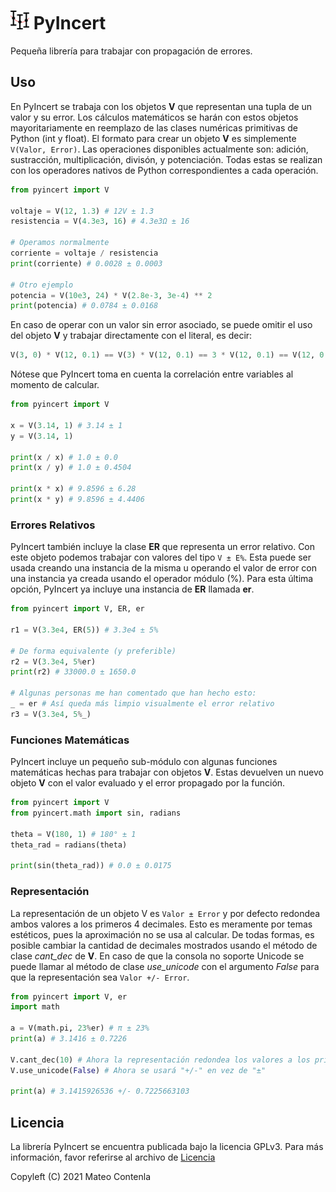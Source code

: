 # <img width="30px" src="https://raw.githubusercontent.com/TaconeoMental/PyIncert/main/assets/logo.png"> PyIncert
Pequeña librería para trabajar con propagación de errores.

## Uso
En PyIncert se trabaja con los objetos __V__ que representan una tupla de un valor y su error. Los cálculos matemáticos se harán con estos objetos mayoritariamente en reemplazo de las clases numéricas primitivas de Python (int y float). El formato para crear un objeto __V__ es simplemente ```V(Valor, Error)```. Las operaciones disponibles actualmente son: adición, sustracción, multiplicación, divisón, y potenciación. Todas estas se realizan con los operadores nativos de Python correspondientes a cada operación.
```python
from pyincert import V

voltaje = V(12, 1.3) # 12V ± 1.3
resistencia = V(4.3e3, 16) # 4.3e3Ω ± 16

# Operamos normalmente
corriente = voltaje / resistencia
print(corriente) # 0.0028 ± 0.0003

# Otro ejemplo
potencia = V(10e3, 24) * V(2.8e-3, 3e-4) ** 2
print(potencia) # 0.0784 ± 0.0168
```
En caso de operar con un valor sin error asociado, se puede omitir el uso del objeto __V__ y trabajar directamente con el literal, es decir:
```python
V(3, 0) * V(12, 0.1) == V(3) * V(12, 0.1) == 3 * V(12, 0.1) == V(12, 0.1) * 3
```

Nótese que PyIncert toma en cuenta la correlación entre variables al momento de
calcular.
```python
from pyincert import V

x = V(3.14, 1) # 3.14 ± 1
y = V(3.14, 1)

print(x / x) # 1.0 ± 0.0
print(x / y) # 1.0 ± 0.4504

print(x * x) # 9.8596 ± 6.28
print(x * y) # 9.8596 ± 4.4406
```

### Errores Relativos
PyIncert también incluye la clase __ER__ que representa un error relativo. Con este objeto podemos trabajar con valores del tipo ```V ± E%```. Esta puede ser usada creando una instancia de la misma u operando el valor de error con una instancia ya creada usando el operador módulo (%). Para esta última opción, PyIncert ya incluye una instancia de __ER__ llamada __er__.
```python
from pyincert import V, ER, er

r1 = V(3.3e4, ER(5)) # 3.3e4 ± 5%

# De forma equivalente (y preferible)
r2 = V(3.3e4, 5%er)
print(r2) # 33000.0 ± 1650.0

# Algunas personas me han comentado que han hecho esto:
_ = er # Así queda más limpio visualmente el error relativo
r3 = V(3.3e4, 5%_)
```

### Funciones Matemáticas
PyIncert incluye un pequeño sub-módulo con algunas funciones matemáticas hechas
para trabajar con objetos __V__. Estas devuelven un nuevo objeto __V__ con el
valor evaluado y el error propagado por la función.
```python
from pyincert import V
from pyincert.math import sin, radians

theta = V(180, 1) # 180° ± 1
theta_rad = radians(theta)

print(sin(theta_rad)) # 0.0 ± 0.0175
```

### Representación
La representación de un objeto V es ```Valor ± Error``` y por defecto redondea ambos valores a los primeros 4 decimales. Esto es meramente por temas estéticos, pues la aproximación no se usa al calcular. De todas formas, es posible cambiar la cantidad de decimales mostrados usando el método de clase _cant_dec_ de __V__. En caso de que la consola no soporte Unicode se puede llamar al método de clase _use_unicode_ con el argumento _False_ para que la representación sea ```Valor +/- Error```.
```python
from pyincert import V, er
import math

a = V(math.pi, 23%er) # π ± 23%
print(a) # 3.1416 ± 0.7226

V.cant_dec(10) # Ahora la representación redondea los valores a los primeros 10 decimales
V.use_unicode(False) # Ahora se usará "+/-" en vez de "±"

print(a) # 3.1415926536 +/- 0.7225663103
```

## Licencia
La librería PyIncert se encuentra publicada bajo la licencia GPLv3.
Para más información, favor referirse al archivo de [Licencia](https://github.com/TaconeoMental/PyIncert/blob/main/LICENSE)

Copyleft (C) 2021 Mateo Contenla
